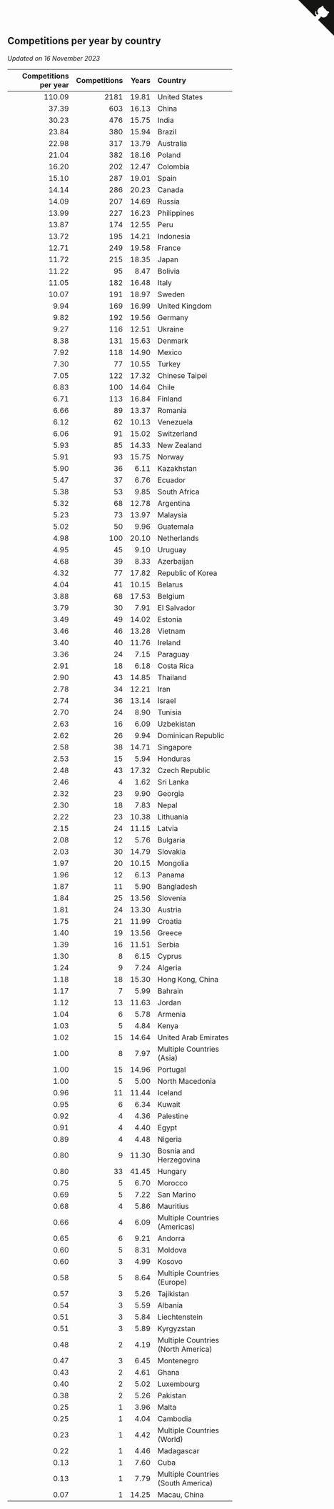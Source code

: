 ## Competitions per year by country

*Updated on 16 November 2023*

| Competitions per year | Competitions | Years | Country |
| ---: | ---: | ---: | :--- |
| 110.09 | 2181 | 19.81 | United States |
| 37.39 | 603 | 16.13 | China |
| 30.23 | 476 | 15.75 | India |
| 23.84 | 380 | 15.94 | Brazil |
| 22.98 | 317 | 13.79 | Australia |
| 21.04 | 382 | 18.16 | Poland |
| 16.20 | 202 | 12.47 | Colombia |
| 15.10 | 287 | 19.01 | Spain |
| 14.14 | 286 | 20.23 | Canada |
| 14.09 | 207 | 14.69 | Russia |
| 13.99 | 227 | 16.23 | Philippines |
| 13.87 | 174 | 12.55 | Peru |
| 13.72 | 195 | 14.21 | Indonesia |
| 12.71 | 249 | 19.58 | France |
| 11.72 | 215 | 18.35 | Japan |
| 11.22 | 95 | 8.47 | Bolivia |
| 11.05 | 182 | 16.48 | Italy |
| 10.07 | 191 | 18.97 | Sweden |
| 9.94 | 169 | 16.99 | United Kingdom |
| 9.82 | 192 | 19.56 | Germany |
| 9.27 | 116 | 12.51 | Ukraine |
| 8.38 | 131 | 15.63 | Denmark |
| 7.92 | 118 | 14.90 | Mexico |
| 7.30 | 77 | 10.55 | Turkey |
| 7.05 | 122 | 17.32 | Chinese Taipei |
| 6.83 | 100 | 14.64 | Chile |
| 6.71 | 113 | 16.84 | Finland |
| 6.66 | 89 | 13.37 | Romania |
| 6.12 | 62 | 10.13 | Venezuela |
| 6.06 | 91 | 15.02 | Switzerland |
| 5.93 | 85 | 14.33 | New Zealand |
| 5.91 | 93 | 15.75 | Norway |
| 5.90 | 36 | 6.11 | Kazakhstan |
| 5.47 | 37 | 6.76 | Ecuador |
| 5.38 | 53 | 9.85 | South Africa |
| 5.32 | 68 | 12.78 | Argentina |
| 5.23 | 73 | 13.97 | Malaysia |
| 5.02 | 50 | 9.96 | Guatemala |
| 4.98 | 100 | 20.10 | Netherlands |
| 4.95 | 45 | 9.10 | Uruguay |
| 4.68 | 39 | 8.33 | Azerbaijan |
| 4.32 | 77 | 17.82 | Republic of Korea |
| 4.04 | 41 | 10.15 | Belarus |
| 3.88 | 68 | 17.53 | Belgium |
| 3.79 | 30 | 7.91 | El Salvador |
| 3.49 | 49 | 14.02 | Estonia |
| 3.46 | 46 | 13.28 | Vietnam |
| 3.40 | 40 | 11.76 | Ireland |
| 3.36 | 24 | 7.15 | Paraguay |
| 2.91 | 18 | 6.18 | Costa Rica |
| 2.90 | 43 | 14.85 | Thailand |
| 2.78 | 34 | 12.21 | Iran |
| 2.74 | 36 | 13.14 | Israel |
| 2.70 | 24 | 8.90 | Tunisia |
| 2.63 | 16 | 6.09 | Uzbekistan |
| 2.62 | 26 | 9.94 | Dominican Republic |
| 2.58 | 38 | 14.71 | Singapore |
| 2.53 | 15 | 5.94 | Honduras |
| 2.48 | 43 | 17.32 | Czech Republic |
| 2.46 | 4 | 1.62 | Sri Lanka |
| 2.32 | 23 | 9.90 | Georgia |
| 2.30 | 18 | 7.83 | Nepal |
| 2.22 | 23 | 10.38 | Lithuania |
| 2.15 | 24 | 11.15 | Latvia |
| 2.08 | 12 | 5.76 | Bulgaria |
| 2.03 | 30 | 14.79 | Slovakia |
| 1.97 | 20 | 10.15 | Mongolia |
| 1.96 | 12 | 6.13 | Panama |
| 1.87 | 11 | 5.90 | Bangladesh |
| 1.84 | 25 | 13.56 | Slovenia |
| 1.81 | 24 | 13.30 | Austria |
| 1.75 | 21 | 11.99 | Croatia |
| 1.40 | 19 | 13.56 | Greece |
| 1.39 | 16 | 11.51 | Serbia |
| 1.30 | 8 | 6.15 | Cyprus |
| 1.24 | 9 | 7.24 | Algeria |
| 1.18 | 18 | 15.30 | Hong Kong, China |
| 1.17 | 7 | 5.99 | Bahrain |
| 1.12 | 13 | 11.63 | Jordan |
| 1.04 | 6 | 5.78 | Armenia |
| 1.03 | 5 | 4.84 | Kenya |
| 1.02 | 15 | 14.64 | United Arab Emirates |
| 1.00 | 8 | 7.97 | Multiple Countries (Asia) |
| 1.00 | 15 | 14.96 | Portugal |
| 1.00 | 5 | 5.00 | North Macedonia |
| 0.96 | 11 | 11.44 | Iceland |
| 0.95 | 6 | 6.34 | Kuwait |
| 0.92 | 4 | 4.36 | Palestine |
| 0.91 | 4 | 4.40 | Egypt |
| 0.89 | 4 | 4.48 | Nigeria |
| 0.80 | 9 | 11.30 | Bosnia and Herzegovina |
| 0.80 | 33 | 41.45 | Hungary |
| 0.75 | 5 | 6.70 | Morocco |
| 0.69 | 5 | 7.22 | San Marino |
| 0.68 | 4 | 5.86 | Mauritius |
| 0.66 | 4 | 6.09 | Multiple Countries (Americas) |
| 0.65 | 6 | 9.21 | Andorra |
| 0.60 | 5 | 8.31 | Moldova |
| 0.60 | 3 | 4.99 | Kosovo |
| 0.58 | 5 | 8.64 | Multiple Countries (Europe) |
| 0.57 | 3 | 5.26 | Tajikistan |
| 0.54 | 3 | 5.59 | Albania |
| 0.51 | 3 | 5.84 | Liechtenstein |
| 0.51 | 3 | 5.89 | Kyrgyzstan |
| 0.48 | 2 | 4.19 | Multiple Countries (North America) |
| 0.47 | 3 | 6.45 | Montenegro |
| 0.43 | 2 | 4.61 | Ghana |
| 0.40 | 2 | 5.02 | Luxembourg |
| 0.38 | 2 | 5.26 | Pakistan |
| 0.25 | 1 | 3.96 | Malta |
| 0.25 | 1 | 4.04 | Cambodia |
| 0.23 | 1 | 4.42 | Multiple Countries (World) |
| 0.22 | 1 | 4.46 | Madagascar |
| 0.13 | 1 | 7.60 | Cuba |
| 0.13 | 1 | 7.79 | Multiple Countries (South America) |
| 0.07 | 1 | 14.25 | Macau, China |


<a href="https://github.com/jonatanklosko/wca_statistics" class="github-corner" aria-label="View source on Github"><svg width="80" height="80" viewBox="0 0 250 250" style="fill:#151513; color:#fff; position: absolute; top: 0; border: 0; right: 0;" aria-hidden="true"><path d="M0,0 L115,115 L130,115 L142,142 L250,250 L250,0 Z"></path><path d="M128.3,109.0 C113.8,99.7 119.0,89.6 119.0,89.6 C122.0,82.7 120.5,78.6 120.5,78.6 C119.2,72.0 123.4,76.3 123.4,76.3 C127.3,80.9 125.5,87.3 125.5,87.3 C122.9,97.6 130.6,101.9 134.4,103.2" fill="currentColor" style="transform-origin: 130px 106px;" class="octo-arm"></path><path d="M115.0,115.0 C114.9,115.1 118.7,116.5 119.8,115.4 L133.7,101.6 C136.9,99.2 139.9,98.4 142.2,98.6 C133.8,88.0 127.5,74.4 143.8,58.0 C148.5,53.4 154.0,51.2 159.7,51.0 C160.3,49.4 163.2,43.6 171.4,40.1 C171.4,40.1 176.1,42.5 178.8,56.2 C183.1,58.6 187.2,61.8 190.9,65.4 C194.5,69.0 197.7,73.2 200.1,77.6 C213.8,80.2 216.3,84.9 216.3,84.9 C212.7,93.1 206.9,96.0 205.4,96.6 C205.1,102.4 203.0,107.8 198.3,112.5 C181.9,128.9 168.3,122.5 157.7,114.1 C157.9,116.9 156.7,120.9 152.7,124.9 L141.0,136.5 C139.8,137.7 141.6,141.9 141.8,141.8 Z" fill="currentColor" class="octo-body"></path></svg></a><style>.github-corner:hover .octo-arm{animation:octocat-wave 560ms ease-in-out}@keyframes octocat-wave{0%,100%{transform:rotate(0)}20%,60%{transform:rotate(-25deg)}40%,80%{transform:rotate(10deg)}}@media (max-width:500px){.github-corner:hover .octo-arm{animation:none}.github-corner .octo-arm{animation:octocat-wave 560ms ease-in-out}}</style>
